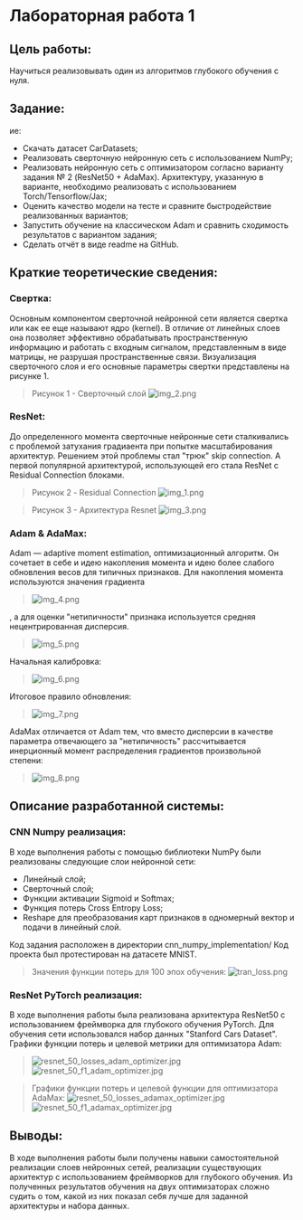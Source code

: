 # Лабораторная работа 1

## Цель работы:

Научиться реализовывать один из алгоритмов глубокого обучения с нуля.

## Задание:

ие:

- Скачать датасет CarDatasets;
- Реализовать сверточную нейронную сеть с использованием NumPy;
- Реализовать нейронную сеть с оптимизатором согласно варианту задания № 2 (ResNet50 + AdaMax). Архитектуру, указанную в
  варианте, необходимо реализовать с использованием Torch/Tensorflow/Jax;
- Оценить качество модели на тесте и сравните быстродействие реализованных вариантов;
- Запустить обучение на классическом Adam и сравнить сходимость результатов с вариантом задания;
- Сделать отчёт в виде readme на GitHub.

## Краткие теоретические сведения:

### Свертка:

Основным компонентом сверточной нейронной сети является свертка или как ее еще называют ядро (kernel).
В отличие от линейных слоев она позволяет эффективно обрабатывать пространственную информацию и работать с входным
сигналом, представленным в виде матрицы, не разрушая пространственные связи.
Визуализация сверточного слоя и его основные параметры свертки представлены на рисунке 1.
> Рисунок 1 - Сверточный слой
> ![img_2.png](images/img_2.png)

### ResNet:

До определенного момента сверточные нейронные сети сталкивались с проблемой затухания градиаента при попытке
масштабирования
архитектур. Решением этой проблемы стал "трюк" skip connection. А первой популярной архитектурой, использующей его стала
ResNet с Residual Connection блоками.
> Рисунок 2 - Residual Connection
> ![img_1.png](images/img_1.png)

> Рисунок 3 - Архитектура Resnet
![img_3.png](images/img_3.png)

### Adam & AdaMax:

Adam — adaptive moment estimation, оптимизационный алгоритм. Он сочетает в себе и идею накопления момента и идею
более слабого обновления весов для типичных признаков.
Для накопления момента используются значения градиента
> ![img_4.png](images/img_4.png)

, а для оценки "нетипичности" признака используется средняя нецентрированная
дисперсия.
> ![img_5.png](images/img_5.png)

Начальная калибровка:
> ![img_6.png](images/img_6.png)

Итоговое правило обновления:
> ![img_7.png](images/img_7.png)

AdaMax отличается от Adam тем, что вместо дисперсии в качестве параметра отвечающего за "нетипичность"
рассчитывается инерционный момент распределения градиентов произвольной степени:
> ![img_8.png](images/img_8.png)

## Описание разработанной системы:

### CNN Numpy реализация:

В ходе выполнения работы с помощью библиотеки NumPy были реализованы следующие слои нейронной сети:

- Линейный слой;
- Сверточный слой;
- Функции активации Sigmoid и Softmax;
- Функция потерь Cross Entropy Loss;
- Reshape для преобразования карт признаков в одномерный вектор и подачи в линейный слой.

Код задания расположен в директории cnn_numpy_implementation/
Код проекта был протестирован на датасете MNIST.

> Значения функции потерь для 100 эпох обучения:
> ![tran_loss.png](cnn_numpy_implementation%2Ftran_loss.png)

### ResNet PyTorch реализация:

В ходе выполнения работы была реализована архитектура ResNet50 с использованием фреймворка для глубокого обучения
PyTorch.
Для обучения сети использовался набор данных "Stanford Cars Dataset".
Графики функции потерь и целевой метрики для оптимизатора Adam:
> ![resnet_50_losses_adam_optimizer.jpg](resnet50_torch_implementation%2Fplots%2Fresnet_50_losses_adam_optimizer.jpg)
> ![resnet_50_f1_adam_optimizer.jpg](resnet50_torch_implementation%2Fplots%2Fresnet_50_f1_adam_optimizer.jpg)

> Графики функции потерь и целевой функции для оптимизатора AdaMax:
> ![resnet_50_losses_adamax_optimizer.jpg](resnet50_torch_implementation%2Fplots%2Fresnet_50_losses_adamax_optimizer.jpg)
> ![resnet_50_f1_adamax_optimizer.jpg](resnet50_torch_implementation%2Fplots%2Fresnet_50_f1_adamax_optimizer.jpg)

## Выводы:

В ходе выполнения работы были получены навыки самостоятельной реализации слоев нейронных сетей, реализации
существующих архитектур с использованием фреймворков для глубокого обучения. Из полученных результатов обучения на двух
оптимизаторах
сложно судить о том, какой из них показал себя лучше для заданной архитектуры и набора данных.